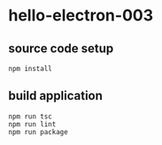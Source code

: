 # hello-electron-003

## source code setup

```
npm install
```

## build application

```
npm run tsc
npm run lint
npm run package
```

